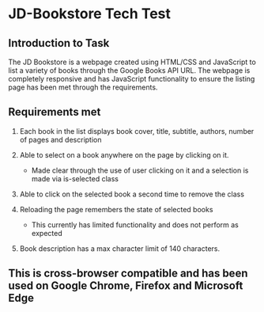 # JD-Bookstore Tech Test

## Introduction to Task

The JD Bookstore is a webpage created using HTML/CSS and JavaScript to list a variety of books through the Google Books API URL.
The webpage is completely responsive and has JavaScript functionality to ensure the listing page has been met through the requirements.

## Requirements met

1) Each book in the list displays book cover, title, subtitle, authors, number of pages and description

2) Able to select on a book anywhere on the page by clicking on it.
    - Made clear through the use of user clicking on it and a selection is made via is-selected class

3) Able to click on the selected book a second time to remove the class

4) Reloading the page remembers the state of selected books
    - This currently has limited functionality and does not perform as expected

5) Book description has a max character limit of 140 characters.

## This is cross-browser compatible and has been used on Google Chrome, Firefox and Microsoft Edge